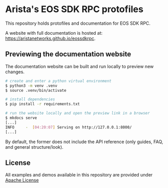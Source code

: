 # Arista's EOS SDK RPC protofiles

This repository holds protofiles and documentation for EOS SDK RPC.

A website with full documentation is hosted at: https://aristanetworks.github.io/eossdkrpc.

## Previewing the documentation website

The documentation website can be built and run locally to preview new changes.

```sh
# create and enter a python virtual environment
$ python3 -m venv .venv
$ source .venv/bin/activate

# install dependencies
$ pip install -r requirements.txt

# run the website locally and open the preview link in a browser
$ mkdocs serve
[...]
INFO     -  [04:20:07] Serving on http://127.0.0.1:8000/
[...]
```

By default, the former does not include the API reference (only guides, FAQ, and general structure/look).


## License

All examples and demos available in this repository are provided under [Apache License](LICENSE)
